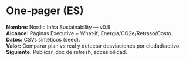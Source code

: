 # One‑pager (ES)

**Nombre:** Nordic Infra Sustainability — v0.9  
**Alcance:** Páginas Executive + What‑if; Energía/CO2e/Retraso/Costo.  
**Datos:** CSVs sintéticos (seed).  
**Valor:** Comparar plan vs real y detectar desviaciones por ciudad/activo.  
**Siguiente:** Publicar, doc de refresh, accesibilidad.